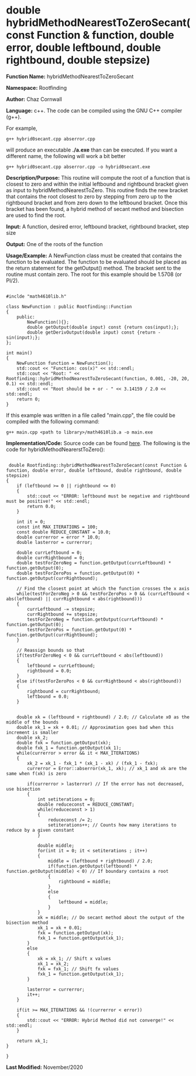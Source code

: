 # double hybridMethodNearestToZeroSecant(const Function & function, double error, double leftbound, double rightbound, double stepsize)

**Function Name:**           hybridMethodNearestToZeroSecant

**Namespace:**               Rootfinding

**Author:** Chaz Cornwall

**Language:** c++. The code can be compiled using the GNU C++ compiler (g++).

For example,

    g++ hybrid0secant.cpp abserror.cpp

will produce an executable **./a.exe** than can be executed. If you want a different name, the following will work a bit
better

    g++ hybrid0secant.cpp abserror.cpp -o hybrid0secant.exe

**Description/Purpose:** This routine will compute the root of a function that is closest to zero and within the initial leftbound and rightbound bracket given as input to hybridMethodNearestToZero. This routine finds the new bracket that contains the root closest to zero by stepping from zero up to the rightbound bracket and from zero down to the leftbound bracket. Once this bracket has been found, a hybrid method of secant method and bisection are used to find the root.

**Input:** A function, desired error, leftbound bracket, rightbound bracket, step size

**Output:** One of the roots of the function

**Usage/Example:** A NewFunction class must be created that contains the function to be evaluated. The function to be evaluated should be placed as the return
 statement for the getOutput() method. The bracket sent to the routine must contain zero. The root for this example should be 1.5708 (or PI/2).

<pre><code> 
#inclde "math4610lib.h" 

class NewFunction : public Rootfinding::Function
{
    public:
        NewFunction(){}; 
        double getOutput(double input) const {return cos(input);};
        double getDerivOutput(double input) const {return -sin(input);};
};

int main()
{
    NewFunction function = NewFunction();
    std::cout << "Function: cos(x)" << std::endl;
    std::cout << "Root: " << Rootfinding::hybridMethodNearestToZeroSecant(function, 0.001, -20, 20, 0.1) << std::endl;
    std::cout << "Root should be + or - " << 3.14159 / 2.0 << std::endl;
    return 0;
}
</pre></code>

If this example was written in a file called "main.cpp", the file could be compiled with the following command:

    g++ main.cpp <path to library>/math4610lib.a -o main.exe

**Implementation/Code:** Source code can be found [here](../src/hybrid0secant.cpp). The following is the code for hybridMethodNearerstToZero():

<pre><code>
 double Rootfinding::hybridMethodNearestToZeroSecant(const Function & function, double error, double leftbound, double rightbound, double stepsize)
{
    if (leftbound >= 0 || rightbound <= 0)
    {
        std::cout << "ERROR: leftbound must be negative and rightbound must be positive!" << std::endl;
        return 0.0;
    }

    int it = 0;
    const int MAX_ITERATIONS = 100;
    const double REDUCE_CONSTANT = 10.0;
    double currerror = error * 10.0;
    double lasterror = currerror;

    double currLeftbound = 0;
    double currRightbound = 0;
    double testForZeroNeg = function.getOutput(currLeftbound) * function.getOutput(0);
    double testForZeroPos = function.getOutput(0) * function.getOutput(currRightbound);

    // Find the closest point at which the function crosses the x axis
    while(testForZeroNeg > 0 && testForZeroPos > 0 && (currLeftbound < abs(leftbound) || currRightbound < abs(rightbound)))
    {
        currLeftbound -= stepsize;
        currRightbound += stepsize;
        testForZeroNeg = function.getOutput(currLeftbound) * function.getOutput(0);
        testForZeroPos = function.getOutput(0) * function.getOutput(currRightbound);
    }

    // Reassign bounds so that
    if(testForZeroNeg < 0 && currLeftbound < abs(leftbound))
    {
        leftbound = currLeftbound;
        rightbound = 0.0;
    }
    else if(testForZeroPos < 0 && currRightbound < abs(rightbound))
    {
        rightbound = currRightbound;
        leftbound = 0.0;
    }
    

    double xk = (leftbound + rightbound) / 2.0; // Calculate x0 as the middle of the bounds
    double xk_1 = xk + 0.01; // Approximation goes bad when this increment is smaller
    double xk_2;
    double fxk = function.getOutput(xk);
    double fxk_1 = function.getOutput(xk_1);
    while(currerror > error && it < MAX_ITERATIONS)
    {
        xk_2 = xk_1 - fxk_1 * (xk_1 - xk) / (fxk_1 - fxk);
        currerror = Error::abserror(xk_1, xk); // xk_1 and xk are the same when f(xk) is zero
        
        if(currerror > lasterror) // If the error has not decreased, use bisection
        {
            int setiterations = 0;
            double reduceconst = REDUCE_CONSTANT;
            while(reduceconst > 1) 
            {
                reduceconst /= 2;
                setiterations++; // Counts how many iterations to reduce by a given constant
            }

            double middle;
            for(int it = 0; it < setiterations ; it++)
            {
                middle = (leftbound + rightbound) / 2.0;
                if(function.getOutput(leftbound) * function.getOutput(middle) < 0) // If boundary contains a root
                {
                    rightbound = middle;
                }
                else
                {
                    leftbound = middle;
                }
            }
            xk = middle; // Do secant method about the output of the bisection method
            xk_1 = xk + 0.01;
            fxk = function.getOutput(xk);
            fxk_1 = function.getOutput(xk_1);
        }
        else
        {
            xk = xk_1; // Shift x values
            xk_1 = xk_2;
            fxk = fxk_1; // Shift fx values
            fxk_1 = function.getOutput(xk_1);
        }
        
        lasterror = currerror;
        it++;
    }

    if(it >= MAX_ITERATIONS && !(currerror < error))
    {
        std::cout << "ERROR: Hybrid Method did not converge!" << std::endl;
    }

    return xk_1;
}

}
</pre></code>

**Last Modified:** November/2020

